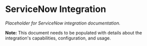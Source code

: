# ServiceNow Integration

*Placeholder for ServiceNow integration documentation.*

**Note:** This document needs to be populated with details about the integration's capabilities, configuration, and usage.
